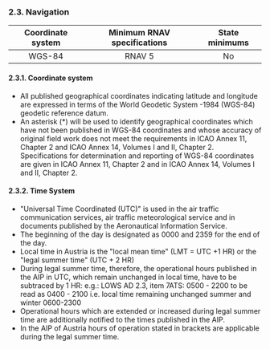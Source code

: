 ### 	2.3. Navigation

| Coordinate system | Minimum RNAV specifications | State minimums |
| :---------------: | :-------------------------: | :------------: |
|      WGS-84       |           RNAV 5            |       No       |

#### 2.3.1. Coordinate system

- All  published  geographical  coordinates  indicating  latitude  and longitude are expressed in terms of the World Geodetic System -1984 (WGS-84) geodetic reference datum.
- An asterisk (*) will be used to identify  geographical coordinates which have not been published in WGS-84 coordinates and whose accuracy of original field work does not meet the requirements in ICAO Annex 11, Chapter 2 and ICAO Annex 14, Volumes I and  II, Chapter 2. Specifications for determination and reporting of WGS-84 coordinates are given in ICAO Annex 11, Chapter 2 and in ICAO Annex 14, Volumes I and II, Chapter 2.

#### 2.3.2. Time System

- "Universal Time Coordinated (UTC)" is used in the air traffic communication services, air traffic meteorological service and in documents published by the Aeronautical Information Service.
- The beginning of the day is designated as 0000 and 2359 for the end of the day.
- Local time in Austria is the "local mean time" (LMT = UTC +1 HR) or the "legal summer time" (UTC + 2 HR)
- During legal summer time, therefore,  the  operational  hours published  in  the  AIP  in  UTC,  which  remain  unchanged in local time, have to be subtraced by 1 HR: e.g.: LOWS AD 2.3, item 7ATS: 0500 - 2200 to be read as 0400 - 2100 i.e. local time remaining unchanged summer and winter 0600-2300
- Operational hours which are extended or increased during legal summer time are additionally notified to the times published in the AIP.
- In  the  AIP  of  Austria  hours  of  operation  stated  in  brackets are applicable during the legal summer time.